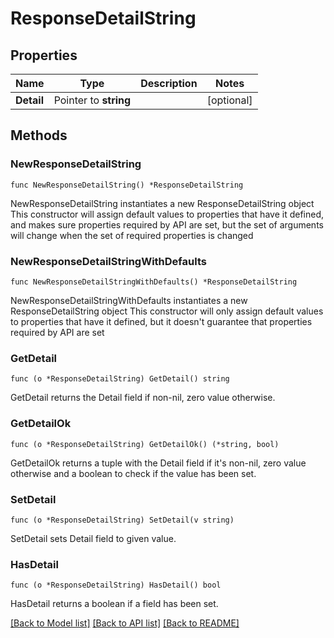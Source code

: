 # ResponseDetailString

## Properties

Name | Type | Description | Notes
------------ | ------------- | ------------- | -------------
**Detail** | Pointer to **string** |  | [optional] 

## Methods

### NewResponseDetailString

`func NewResponseDetailString() *ResponseDetailString`

NewResponseDetailString instantiates a new ResponseDetailString object
This constructor will assign default values to properties that have it defined,
and makes sure properties required by API are set, but the set of arguments
will change when the set of required properties is changed

### NewResponseDetailStringWithDefaults

`func NewResponseDetailStringWithDefaults() *ResponseDetailString`

NewResponseDetailStringWithDefaults instantiates a new ResponseDetailString object
This constructor will only assign default values to properties that have it defined,
but it doesn't guarantee that properties required by API are set

### GetDetail

`func (o *ResponseDetailString) GetDetail() string`

GetDetail returns the Detail field if non-nil, zero value otherwise.

### GetDetailOk

`func (o *ResponseDetailString) GetDetailOk() (*string, bool)`

GetDetailOk returns a tuple with the Detail field if it's non-nil, zero value otherwise
and a boolean to check if the value has been set.

### SetDetail

`func (o *ResponseDetailString) SetDetail(v string)`

SetDetail sets Detail field to given value.

### HasDetail

`func (o *ResponseDetailString) HasDetail() bool`

HasDetail returns a boolean if a field has been set.


[[Back to Model list]](../README.md#documentation-for-models) [[Back to API list]](../README.md#documentation-for-api-endpoints) [[Back to README]](../README.md)


